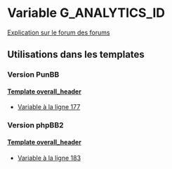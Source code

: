 # Variable G_ANALYTICS_ID
[Explication sur le forum des forums](http://forum.forumactif.com/t294113-listing-des-variables#G_ANALYTICS_ID)
## Utilisations dans les templates
### Version PunBB
#### [Template overall_header](punbb/overall_header.md)
* [Variable à la ligne 177](../punbb/overall_header.tpl#L177)
### Version phpBB2
#### [Template overall_header](subsilver/overall_header.md)
* [Variable à la ligne 183](../subsilver/overall_header.tpl#L183)